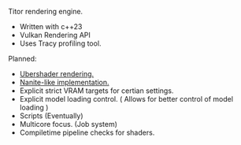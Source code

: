 Titor rendering engine.

- Written with c++23
- Vulkan Rendering API
- Uses Tracy profiling tool.

Planned:
- [Ubershader rendering.](https://dolphin-emu.org/blog/2017/07/30/ubershaders/)
- [Nanite-like implementation.](https://dev.epicgames.com/documentation/en-us/unreal-engine/nanite-virtualized-geometry-in-unreal-engine?application_version=5.0)
- Explicit strict VRAM targets for certian settings.
- Explicit model loading control. ( Allows for better control of model loading )
- Scripts (Eventually)
- Multicore focus. (Job system)
- Compiletime pipeline checks for shaders.